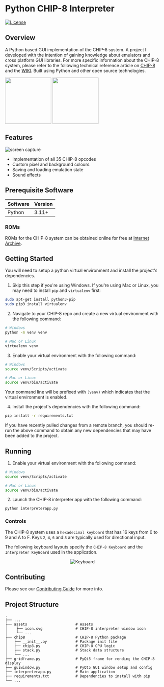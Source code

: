 # Python CHIP-8 Interpreter

[![License](https://img.shields.io/badge/license-MIT-brightgreen.svg?style=for-the-badge)](/LICENSE)

## Overview

A Python based GUI implementation of the CHIP-8 system. A project I developed with the intention of gaining knowledge about emulators and cross platform GUI libraries.
For more specific information about the CHIP-8 system, please refer to the following technical reference article on [CHIP-8](http://devernay.free.fr/hacks/chip8/C8TECH10.HTM) and the [WIKI](https://en.wikipedia.org/wiki/CHIP-8). Built using Python and other open source technologies.

<p float="left">
    <img src="https://upload.wikimedia.org/wikipedia/commons/c/c3/Python-logo-notext.svg" height="150" width="150">
    <img src="https://upload.wikimedia.org/wikipedia/commons/thumb/0/0b/Qt_logo_2016.svg/640px-Qt_logo_2016.svg.png" height="150" width="150">
</p>

## Features

<p float="center">
  <img src="https://user-images.githubusercontent.com/12175684/72684765-58b37600-3ab1-11ea-9b5c-9a9ea3b9d52c.gif" alt="screen capture"/>
</p>

- Implementation of all 35 CHIP-8 opcodes
- Custom pixel and background colours
- Saving and loading emulation state
- Sound effects

## Prerequisite Software

| Software       | Version   |
| :------------- | :-------- |
| Python         | 3.11+     |

### ROMs

ROMs for the CHIP-8 system can be obtained online for free at [Internet Archive](https://archive.org/details/Chip-8RomsThatAreInThePublicDomain).

## Getting Started

You will need to setup a python virtual environment and install the project's dependencies.

1. Skip this step if you're using Windows. If you're using Mac or Linux, you may need to install `pip` and `virtualenv` first:

```bash
sudo apt-get install python3-pip
sudo pip3 install virtualenv
```

2. Navigate to your CHIP-8 repo and create a new virtual environment with the following command:

```bash
# Windows
python -m venv venv

# Mac or Linux
virtualenv venv
```

3. Enable your virtual environment with the following command:

```bash
# Windows
source venv/Scripts/activate

# Mac or Linux
source venv/bin/activate
```

Your command line will be prefixed with `(venv)` which indicates that the virtual environment is enabled.

4. Install the project's dependencies with the following command:

```bash
pip install -r requirements.txt
```

If you have recently pulled changes from a remote branch, you should re-run the above command to obtain any new dependencies that may have been added to the project.

## Running

1. Enable your virtual environment with the following command:

```bash
# Windows
source venv/Scripts/activate

# Mac or Linux
source venv/bin/activate
```

2. Launch the CHIP-8 interpreter app with the following command:

```bash
python interpreterapp.py
```

### Controls

The CHIP-8 system uses a `hexadecimal keyboard` that has 16 keys from 0 to 9 and A to F. Keys `2`, `4`, `6` and `8` are typically used for directional input.

The following keyboard layouts specify the `CHIP-8 Keyboard` and the `Interpreter KeyBoard` used in the application.

<p align='center'>
	<img src='https://user-images.githubusercontent.com/12175684/40276007-26e1efd6-5bcd-11e8-8e4b-b615659797ee.png' alt='Keyboard'/>
</p>

## Contributing

Please see our [Contributing Guide](/CONTRIBUTING.md) for more info.

## Project Structure

    .
    ├── ...
    ├── assets                      # Assets
    │    ├── icon.svg               # CHIP-8 interpreter window icon
    │    └── ...
    ├── chip8                       # CHIP-8 Python package
    │   ├── __init__.py             # Package init file
    │   ├── chip8.py                # CHIP-8 CPU logic
    │   ├── stack.py                # Stack data structure
    │   └── ...
    ├── gridframe.py                # PyQt5 frame for rending the CHIP-8 display
    ├── guiwindow.py                # PyQt5 GUI window setup and config
    ├── interpreterapp.py           # Main application
    ├── requirements.txt            # Dependencies to install with pip
    └── ...
